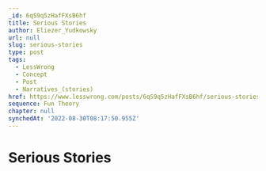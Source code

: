 ```yaml
---
_id: 6qS9q5zHafFXsB6hf
title: Serious Stories
author: Eliezer_Yudkowsky
url: null
slug: serious-stories
type: post
tags:
  - LessWrong
  - Concept
  - Post
  - Narratives_(stories)
href: https://www.lesswrong.com/posts/6qS9q5zHafFXsB6hf/serious-stories
sequence: Fun Theory
chapter: null
synchedAt: '2022-08-30T08:17:50.955Z'
---
```


# Serious Stories
